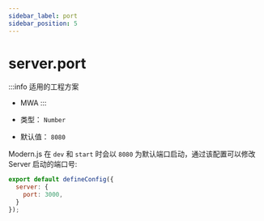 ```yaml
---
sidebar_label: port
sidebar_position: 5
---
```


# server.port

:::info 适用的工程方案
* MWA
:::

* 类型： `Number`
* 默认值： `8080`

Modern.js 在 `dev` 和  `start` 时会以 `8080` 为默认端口启动，通过该配置可以修改 Server 启动的端口号:

```js title="modern.config.js"
export default defineConfig({
  server: {
    port: 3000,
  }
});
```
